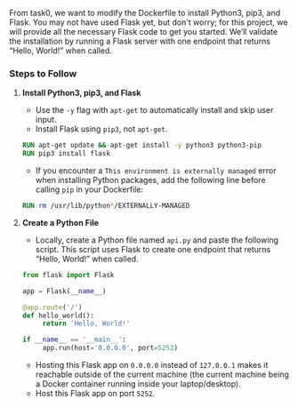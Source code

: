 From task0, we want to modify the Dockerfile to install Python3, pip3, and Flask. You may not have used Flask yet, but don't worry; for this project, we will provide all the necessary Flask code to get you started. We’ll validate the installation by running a Flask server with one endpoint that returns “Hello, World!” when called.

### Steps to Follow

1. **Install Python3, pip3, and Flask**
    - Use the `-y` flag with `apt-get` to automatically install and skip user input.
    - Install Flask using `pip3`, not `apt-get`.

    ```Dockerfile
    RUN apt-get update && apt-get install -y python3 python3-pip
    RUN pip3 install flask
    ```

    - If you encounter a `This environment is externally managed` error when installing Python packages, add the following line before calling `pip` in your Dockerfile:

    ```Dockerfile
    RUN rm /usr/lib/python*/EXTERNALLY-MANAGED
    ```

2. **Create a Python File**
    - Locally, create a Python file named `api.py` and paste the following script. This script uses Flask to create one endpoint that returns “Hello, World!” when called.

    ```python
    from flask import Flask

    app = Flask(__name__)

    @app.route('/')
    def hello_world():
         return 'Hello, World!'

    if __name__ == '__main__':
         app.run(host='0.0.0.0', port=5252)
    ```

    - Hosting this Flask app on `0.0.0.0` instead of `127.0.0.1` makes it reachable outside of the current machine (the current machine being a Docker container running inside your laptop/desktop).
    - Host this Flask app on port `5252`.